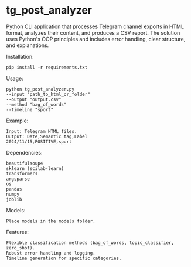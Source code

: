 # tg_post_analyzer
Python CLI application that processes Telegram channel exports in HTML format, analyzes their content, and produces a CSV report. The solution uses Python's OOP principles and includes error handling, clear structure, and explanations.

Installation:

    pip install -r requirements.txt

Usage:

    python tg_post_analyzer.py 
    --input "path_to_html_or_folder" 
    --output "output.csv" 
    --method "bag_of_words" 
    --timeline "sport"

Example:

    Input: Telegram HTML files.
    Output: Date,Semantic tag,Label
    2024/11/15,POSITIVE,sport

Dependencies:

    beautifulsoup4
    sklearn (scilab-learn)
    transformers
    argsparse
    os
    pandas
    numpy
    joblib

Models: 

    Place models in the models folder.

Features:

    Flexible classification methods (bag_of_words, topic_classifier, zero_shot).
    Robust error handling and logging.
    Timeline generation for specific categories.

